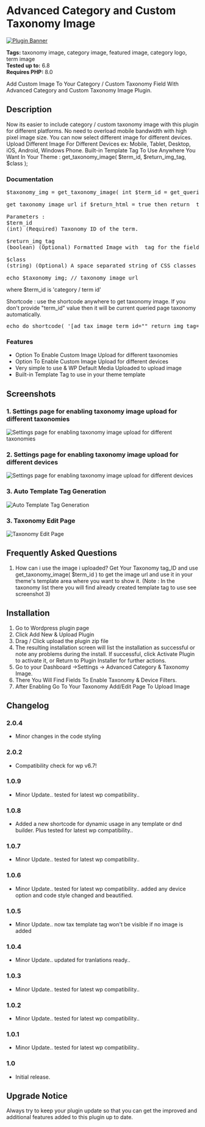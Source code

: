 # Advanced Category and Custom Taxonomy Image

[![Plugin Banner](https://ps.w.org/advanced-category-and-custom-taxonomy-image/assets/banner-772x250.png)](https://wordpress.org/plugins/advanced-category-and-custom-taxonomy-image/)

**Tags:** taxonomy image, category image, featured image, category logo, term image \
**Tested up to:** 6.8 \
**Requires PHP:** 8.0

Add Custom Image To Your Category / Custom Taxonomy Field With Advanced Category and Custom Taxonomy Image Plugin.

## Description

Now its easier to include category / custom taxonomy image with this plugin for different platforms. No need to overload mobile bandwidth with high pixel image size. You can now select different image for different devices. Upload Different Image For Different Devices ex: Mobile, Tablet, Desktop, iOS, Android, Windows Phone.
Built-in Template Tag To Use Anywhere You Want In Your Theme : get_taxonomy_image( $term_id, $return_img_tag, $class );

### Documentation

<pre>
$taxonomy_img = get_taxonomy_image( int $term_id = get_queried_object()->term_id , boolean $return_img_tag = false , string $class = '' );

get taxonomy image url if $return_html = true then return <img> tag

Parameters :
$term_id
(int) (Required) Taxonomy ID of the term.

$return_img_tag
(boolean) (Optional) Formatted Image with <img> tag for the field during output.

$class
(string) (Optional) A space separated string of CSS classes to add to the <img> tag. classes ex: "your custom class list separated by space" but $return_img_tag should be true to add image class.

echo $taxonomy_img; // taxonomy image url
</pre>

where $term_id is 'category / term id'

Shortcode : use the shortcode anywhere to get taxonomy image. If you don't provide "term_id" value then it will be current queried page taxonomy automatically.
<pre>
echo do_shortcode( '[ad_tax_image term_id="" return_img_tag="true" class="your custom class list seperated by space"]' ); // keep term_id empty if you want to show current visited taxonomy archive image.
</pre>

### Features

* Option To Enable Custom Image Upload for different taxonomies 
* Option To Enable Custom Image Upload for different devices 
* Very simple to use & WP Default Media Uploaded to upload image
* Built-in Template Tag to use in your theme template

## Screenshots

### 1. Settings page for enabling taxonomy image upload for different taxonomies

![Settings page for enabling taxonomy image upload for different taxonomies](https://ps.w.org/advanced-category-and-custom-taxonomy-image/assets/screenshot-1.png)

### 2. Settings page for enabling taxonomy image upload for different devices

![Settings page for enabling taxonomy image upload for different devices](https://ps.w.org/advanced-category-and-custom-taxonomy-image/assets/screenshot-2.png)

### 3. Auto Template Tag Generation

![Auto Template Tag Generation](https://ps.w.org/advanced-category-and-custom-taxonomy-image/assets/screenshot-3.png)

### 3. Taxonomy Edit Page

![Taxonomy Edit Page](https://ps.w.org/advanced-category-and-custom-taxonomy-image/assets/screenshot-4.png)


## Frequently Asked Questions

1. How can i use the image i uploaded?
Get Your Taxonomy tag_ID and use get_taxonomy_image( $term_id ) to get the image url and use it in your theme's template area where you want to show it. (Note : In the taxonomy list there you will find already created template tag to use see screenshot 3)

## Installation

1. Go to Wordpress plugin page
2. Click Add New & Upload Plugin
3. Drag / Click upload the plugin zip file
4. The resulting installation screen will list the installation as successful or note any problems during the install.
If successful, click Activate Plugin to activate it, or Return to Plugin Installer for further actions.
3. Go to your Dashboard ->Settings -> Advanced Category & Taxonomy Image.
4. There You Will Find Fields To Enable Taxonomy & Device Filters.
6. After Enabling Go To Your Taxonomy Add/Edit Page To Upload Image

## Changelog

### 2.0.4
* Minor changes in the code styling

### 2.0.2
* Compatibility check for wp v6.7!

### 1.0.9
* Minor Update.. tested for latest wp compatibility..

### 1.0.8
* Added a new shortcode for dynamic usage in any template or dnd builder. Plus tested for latest wp compatibility..

### 1.0.7
* Minor Update.. tested for latest wp compatibility..

### 1.0.6
* Minor Update.. tested for latest wp compatibility.. added any device option and code style changed and beautified.

### 1.0.5
* Minor Update.. now tax template tag won't be visible if no image is added

### 1.0.4
* Minor Update.. updated for tranlations ready..

### 1.0.3
* Minor Update.. tested for latest wp compatibility..

### 1.0.2
* Minor Update.. tested for latest wp compatibility..

### 1.0.1
* Minor Update.. tested for latest wp compatibility..

### 1.0
* Initial release.

## Upgrade Notice

Always try to keep your plugin update so that you can get the improved and additional features added to this plugin up to date.